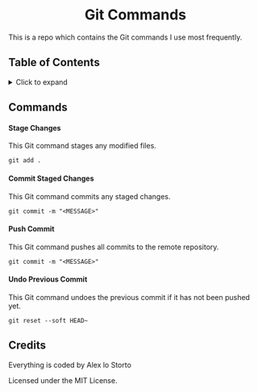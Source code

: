 <h1 align="center">Git Commands</h1>

This is a repo which contains the Git commands I use most frequently.

## Table of Contents

<details>
  <summary>Click to expand</summary>
  
- [Commands](#commands)
  * [Console](#console)
  * [Chrome Extension](#chrome-extension)
- [Credits](#credits)
</details>

## Commands

#### Stage Changes

This Git command stages any modified files.

```console
git add .
```

#### Commit Staged Changes

This Git command commits any staged changes.

```console
git commit -m "<MESSAGE>"
```

#### Push Commit

This Git command pushes all commits to the remote repository.

```console
git commit -m "<MESSAGE>"
```

#### Undo Previous Commit

This Git command undoes the previous commit if it has not been pushed yet.

```console
git reset --soft HEAD~
```

## Credits

Everything is coded by Alex lo Storto

Licensed under the MIT License.

